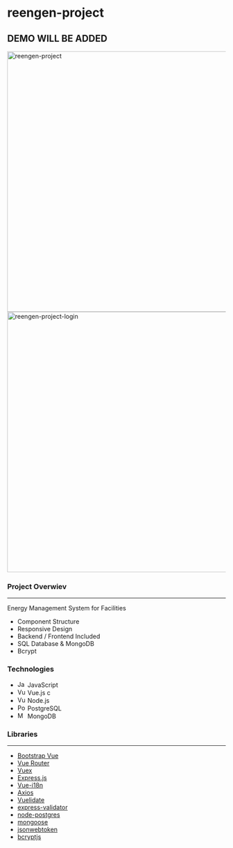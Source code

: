 # reengen-project

## DEMO WILL BE ADDED

<img src="https://raw.githubusercontent.com/kamilmuratyilmaz/reengen-project/develop/energy_management.gif" alt="reengen-project" width="600" />

<img src="https://raw.githubusercontent.com/kamilmuratyilmaz/reengen-project/develop/energy_management_login.gif" alt="reengen-project-login" width="600" />

### Project Overwiev
---

Energy Management System for Facilities

- Component Structure 
- Responsive Design
- Backend / Frontend Included
- SQL Database & MongoDB
- Bcrypt

### Technologies
- <a href="https://developer.mozilla.org/en-US/docs/Web/JavaScript" title="JavaScript"><img src="https://github.com/get-icon/geticon/raw/master/icons/javascript.svg" alt="JavaScript" width="19px" height="15px"></a> JavaScript 
- <a href="https://vuejs.org/" title="Vue.js"><img src="https://github.com/get-icon/geticon/raw/master/icons/vue.svg" alt="Vue.js" width="19px" height="15px"></a> Vue.js c
- <a href="https://nodejs.org/" title="Node.js"><img src="https://github.com/get-icon/geticon/raw/master/icons/nodejs.svg" alt="Vue.js" width="19px" height="15px"></a> Node.js 
- <a href="https://www.postgresql.org/" title="PostgreSQL"><img src="https://github.com/get-icon/geticon/raw/master/icons/postgresql.svg" alt="PostgreSQL" width="19px" height="15px"></a> PostgreSQL
- <a href="https://www.mongodb.org/" title="MongoDB"><img src="https://github.com/get-icon/geticon/raw/master/icons/mongodb-icon.svg" alt="MongoDB" width="19px" height="15px"></a> MongoDB
### Libraries
---
- [Bootstrap Vue]
- [Vue Router]
- [Vuex]
- [Express.js]
- [Vue-i18n]
- [Axios]
- [Vuelidate]
- [express-validator]
- [node-postgres]
- [mongoose]
- [jsonwebtoken]
- [bcryptjs]


[Bootstrap Vue]: https://bootstrap-vue.org/
[Vuex]: https://vuex.vuejs.org/
[Vue Router]: https://router.vuejs.org/
[Express.js]: https://expressjs.com/
[Vue-i18n]: https://kazupon.github.io/vue-i18n/
[Axios]: https://www.npmjs.com/package/axios
[Vuelidate]: https://vuelidate.js.org/
[express-validator]: https://express-validator.github.io/docs/
[node-postgres]: https://node-postgres.com/
[mongoose]: https://mongoosejs.com/
[jsonwebtoken]: https://jwt.io/introduction
[bcryptjs]: https://www.npmjs.com/package/bcrypt
